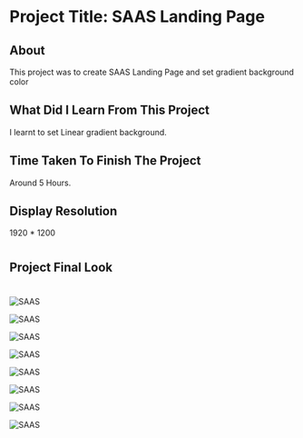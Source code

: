 # Project Title: SAAS Landing Page

## About

This project was to create SAAS Landing Page and set gradient background color

## What Did I Learn From This Project

I learnt to set Linear gradient background.

## Time Taken To Finish The Project

Around 5 Hours.

## Display Resolution

1920 * 1200

#
## Project Final Look

#

![SAAS](./screenshot/screenshot1.png)

![SAAS](./screenshot/screenshot-2.png)

![SAAS](./screenshot/screenshot3.png)

![SAAS](./screenshot/mobile-screen1.png)

![SAAS](./screenshot/mobile-screen2.png)

![SAAS](./screenshot/mobile-screen3.png)

![SAAS](./screenshot/mobile-screen4.png)

![SAAS](./screenshot/mobile-screen5.png)